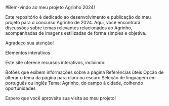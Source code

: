  #Bem-vindo ao meu projeto Agrinho 2024!

Este repositório é dedicado ao desenvolvimento e publicação do meu projeto para o concurso Agrinho de 2024. Aqui, você encontrará discussões sobre temas relevantes relacionados ao Agrinho, acompanhadas de imagens estilizadas de forma simples e objetiva.

Agradeço sua atenção!

Elementos interativos

Este site oferece recursos interativos, incluindo:

Botões que exibem informações sobre a página
Referências úteis
Opção de alterar o tema da página para claro ou escuro
Seleção de linguagem em português ou inglês
Tema: Agrinho, do campo à cidade, colhendo oportunidades

Espero que você aproveite sua visita ao meu projeto!
